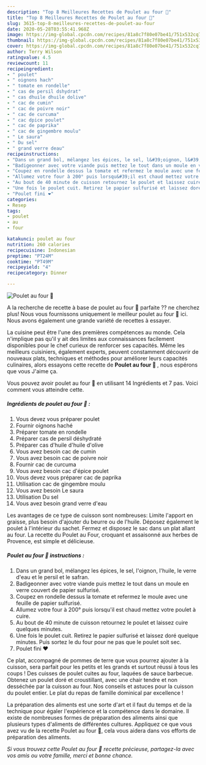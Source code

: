 ```yaml
---
description: "Top 8 Meilleures Recettes de Poulet au four 🍗"
title: "Top 8 Meilleures Recettes de Poulet au four 🍗"
slug: 3615-top-8-meilleures-recettes-de-poulet-au-four
date: 2020-05-28T03:55:41.968Z
image: https://img-global.cpcdn.com/recipes/81a8c7f80e07be41/751x532cq70/poulet-au-four-🍗-photo-principale-de-la-recette.jpg
thumbnail: https://img-global.cpcdn.com/recipes/81a8c7f80e07be41/751x532cq70/poulet-au-four-🍗-photo-principale-de-la-recette.jpg
cover: https://img-global.cpcdn.com/recipes/81a8c7f80e07be41/751x532cq70/poulet-au-four-🍗-photo-principale-de-la-recette.jpg
author: Terry Wilson
ratingvalue: 4.5
reviewcount: 11
recipeingredient:
- " poulet"
- " oignons hach"
- " tomate en rondelle"
- " cas de persil dshydrat"
- " cas dhuile dhuile dolive"
- " cac de cumin"
- " cac de poivre noir"
- " cac de curcuma"
- " cac dpice poulet"
- " cac de paprika"
- " cac de gingembre moulu"
- " Le saura"
- " Du sel"
- " grand verre deau"
recipeinstructions:
- "Dans un grand bol, mélangez les épices, le sel, l&#39;oignon, l&#39;huile, le verre d&#39;eau et le persil et le safran."
- "Badigeonner avec votre viande puis mettez le tout dans un moule en verre couvert de papier sulfurisé."
- "Coupez en rondelle dessus la tomate et refermez le moule avec une feuille de papier sulfurisé."
- "Allumez votre four à 200° puis lorsqu&#39;il est chaud mettez votre poulet à cuire."
- "Au bout de 40 minute de cuisson retournez le poulet et laissez cuire quelques minutes."
- "Une fois le poulet cuit. Retirez le papier sulfurisé et laissez doré quelque minutes. Puis sortez le du four pour ne pas que le poulet soit sec."
- "Poulet fini ❤"
categories:
- Resep
tags:
- poulet
- au
- four

katakunci: poulet au four 
nutrition: 260 calories
recipecuisine: Indonesian
preptime: "PT24M"
cooktime: "PT49M"
recipeyield: "4"
recipecategory: Dinner

---
```



![Poulet au four 🍗](https://img-global.cpcdn.com/recipes/81a8c7f80e07be41/751x532cq70/poulet-au-four-🍗-photo-principale-de-la-recette.jpg)

A la recherche de recette à base de poulet au four 🍗 parfaite ?? ne cherchez plus! Nous vous fournissons uniquement le meilleur poulet au four 🍗 ici. Nous avons également une grande variété de recettes à essayer.

La cuisine peut être l'une des premières compétences au monde. Cela n'implique pas qu'il y ait des limites aux connaissances facilement disponibles pour le chef curieux de renforcer ses capacités. Même les meilleurs cuisiniers, également experts, peuvent constamment découvrir de nouveaux plats, techniques et méthodes pour améliorer leurs capacités culinaires, alors essayons cette recette de <strong> Poulet au four 🍗 </strong>, nous espérons que vous J'aime ça.

<!--inarticleads1-->

Vous pouvez avoir poulet au four 🍗 en utilisant 14 Ingrédients et 7 pas. Voici comment vous atteindre cette.

##### Ingrédients de poulet au four 🍗 :

1. Vous devez vous préparer  poulet
1. Fournir  oignons haché
1. Préparer  tomate en rondelle
1. Préparer  cas de persil déshydraté
1. Préparer  cas d&#39;huile d&#39;huile d&#39;olive
1. Vous avez besoin  cac de cumin
1. Vous avez besoin  cac de poivre noir
1. Fournir  cac de curcuma
1. Vous avez besoin  cac d&#39;épice poulet
1. Vous devez vous préparer  cac de paprika
1. Utilisation  cac de gingembre moulu
1. Vous avez besoin  Le saura
1. Utilisation  Du sel
1. Vous avez besoin  grand verre d&#39;eau


Les avantages de ce type de cuisson sont nombreuses: Limite l&#39;apport en graisse, plus besoin d&#39;ajouter du beurre ou de l&#39;huile. Déposez également le poulet à l&#39;intérieur du sachet. Fermez et disposez le sac dans un plat allant au four. La recette du Poulet au Four, croquant et assaisonné aux herbes de Provence, est simple et délicieuse. 

<!--inarticleads2-->

##### Poulet au four 🍗 instructions :

1. Dans un grand bol, mélangez les épices, le sel, l&#39;oignon, l&#39;huile, le verre d&#39;eau et le persil et le safran.
1. Badigeonner avec votre viande puis mettez le tout dans un moule en verre couvert de papier sulfurisé.
1. Coupez en rondelle dessus la tomate et refermez le moule avec une feuille de papier sulfurisé.
1. Allumez votre four à 200° puis lorsqu&#39;il est chaud mettez votre poulet à cuire.
1. Au bout de 40 minute de cuisson retournez le poulet et laissez cuire quelques minutes.
1. Une fois le poulet cuit. Retirez le papier sulfurisé et laissez doré quelque minutes. Puis sortez le du four pour ne pas que le poulet soit sec.
1. Poulet fini ❤


Ce plat, accompagné de pommes de terre que vous pourrez ajouter à la cuisson, sera parfait pour les petits et les grands et surtout réussi à tous les coups ! Des cuisses de poulet cuites au four, laquées de sauce barbecue. Obtenez un poulet doré et croustillant, avec une chair tendre et non desséchée par la cuisson au four. Nos conseils et astuces pour la cuisson du poulet entier. Le plat du repas de famille dominical par excellence ! 

<!--inarticleads1-->

<p>
La préparation des aliments est une sorte d'art et il faut du temps et de la technique pour égaler l'expérience et la compétence dans le domaine. Il existe de nombreuses formes de préparation des aliments ainsi que plusieurs types d'aliments de différentes cultures. Appliquez ce que vous avez vu de la recette Poulet au four 🍗, cela vous aidera dans vos efforts de préparation des aliments.
</p>

<p>
<i>Si vous trouvez cette Poulet au four 🍗 recette précieuse, partagez-la avec vos amis ou votre famille, merci et bonne chance.</i>
</p>
